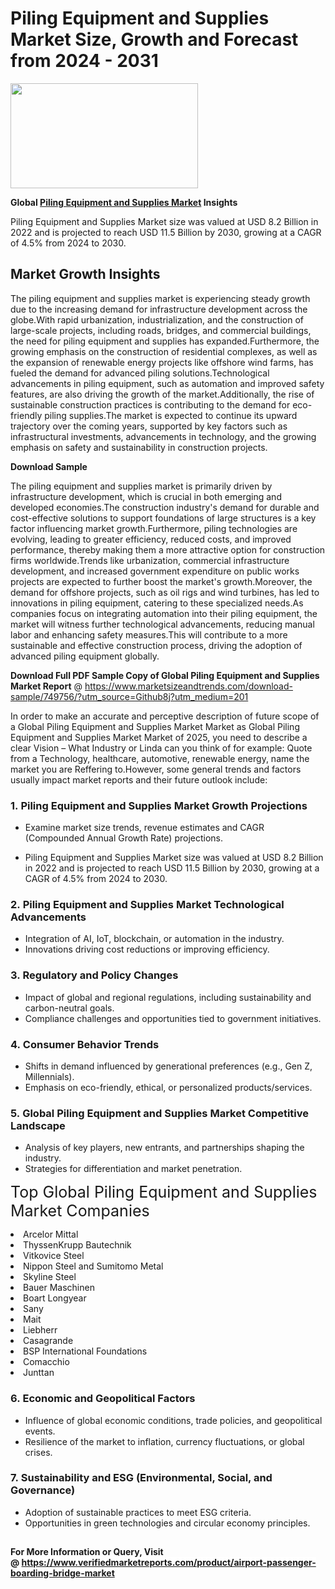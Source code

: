 <H1>Piling Equipment and Supplies Market Size, Growth and Forecast from 2024 - 2031</H1><img class="aligncenter size-medium wp-image-584254" src="https://thirdeyenews.in/wp-content/uploads/2024/09/Global-Market-Research-300x168.jpeg" alt="" width="300" height="168" /><p><strong>Global&nbsp;<a href="https://www.marketsizeandtrends.com/download-sample/749756/?utm_source=Github8j?utm_medium=201">Piling Equipment and Supplies Market</a> Insights</strong></p><p>Piling Equipment and Supplies Market size was valued at USD 8.2 Billion in 2022 and is projected to reach USD 11.5 Billion by 2030, growing at a CAGR of 4.5% from 2024 to 2030.</p><p><h2>Market Growth Insights</h2> <p>The piling equipment and supplies market is experiencing steady growth due to the increasing demand for infrastructure development across the globe.With rapid urbanization, industrialization, and the construction of large-scale projects, including roads, bridges, and commercial buildings, the need for piling equipment and supplies has expanded.Furthermore, the growing emphasis on the construction of residential complexes, as well as the expansion of renewable energy projects like offshore wind farms, has fueled the demand for advanced piling solutions.Technological advancements in piling equipment, such as automation and improved safety features, are also driving the growth of the market.Additionally, the rise of sustainable construction practices is contributing to the demand for eco-friendly piling supplies.The market is expected to continue its upward trajectory over the coming years, supported by key factors such as infrastructural investments, advancements in technology, and the growing emphasis on safety and sustainability in construction projects.</p> <p><strong>Download Sample</strong></p> <p>The piling equipment and supplies market is primarily driven by infrastructure development, which is crucial in both emerging and developed economies.The construction industry's demand for durable and cost-effective solutions to support foundations of large structures is a key factor influencing market growth.Furthermore, piling technologies are evolving, leading to greater efficiency, reduced costs, and improved performance, thereby making them a more attractive option for construction firms worldwide.Trends like urbanization, commercial infrastructure development, and increased government expenditure on public works projects are expected to further boost the market's growth.Moreover, the demand for offshore projects, such as oil rigs and wind turbines, has led to innovations in piling equipment, catering to these specialized needs.As companies focus on integrating automation into their piling equipment, the market will witness further technological advancements, reducing manual labor and enhancing safety measures.This will contribute to a more sustainable and effective construction process, driving the adoption of advanced piling equipment globally.</p> <p><span class=""><strong>Download Full PDF Sample Copy of Global Piling Equipment and Supplies Market Report</strong> @ <a href="https://www.marketsizeandtrends.com/download-sample/749756/?utm_source=Github8j?utm_medium=201" target="_blank">https://www.marketsizeandtrends.com/download-sample/749756/?utm_source=Github8j?utm_medium=201</a></span></p><p>In order to make an accurate and perceptive description of future scope of a Global&nbsp;Piling Equipment and Supplies Market Market as Global&nbsp;Piling Equipment and Supplies Market Market of 2025, you need to describe a clear Vision &ndash; What Industry or Linda can you think of for example: Quote from a Technology, healthcare, automotive, renewable energy, name the market you are Reffering to.However, some general trends and factors usually impact market reports and their future outlook include:</p><h3>1.&nbsp;<strong>Piling Equipment and Supplies Market Growth Projections</strong></h3><ul><li>Examine market size trends, revenue estimates and CAGR (Compounded Annual Growth Rate) projections.</li><li><p>Piling Equipment and Supplies Market size was valued at USD 8.2 Billion in 2022 and is projected to reach USD 11.5 Billion by 2030, growing at a CAGR of 4.5% from 2024 to 2030.</p></li></ul><h3>2.&nbsp;<strong>Piling Equipment and Supplies Market Technological Advancements</strong></h3><ul><li>Integration of AI, IoT, blockchain, or automation in the industry.</li><li>Innovations driving cost reductions or improving efficiency.</li></ul><h3>3.&nbsp;<strong>Regulatory and Policy Changes</strong></h3><ul><li>Impact of global and regional regulations, including sustainability and carbon-neutral goals.</li><li>Compliance challenges and opportunities tied to government initiatives.</li></ul><h3>4.&nbsp;<strong>Consumer Behavior Trends</strong></h3><ul><li>Shifts in demand influenced by generational preferences (e.g., Gen Z, Millennials).</li><li>Emphasis on eco-friendly, ethical, or personalized products/services.</li></ul><h3>5.&nbsp;<strong>Global Piling Equipment and Supplies Market Competitive Landscape</strong></h3><ul><li>Analysis of key players, new entrants, and partnerships shaping the industry.</li><li>Strategies for differentiation and market penetration.</li></ul><p data-pm-slice="1 1 []"><span style="color: inherit; font-family: inherit; font-size: 25px;">Top Global Piling Equipment and Supplies Market Companies</span></p><div class="" data-test-id=""><p><li>Arcelor Mittal</li><li> ThyssenKrupp Bautechnik</li><li> Vitkovice Steel</li><li> Nippon Steel and Sumitomo Metal</li><li> Skyline Steel</li><li> Bauer Maschinen</li><li> Boart Longyear</li><li> Sany</li><li> Mait</li><li> Liebherr</li><li> Casagrande</li><li> BSP International Foundations</li><li> Comacchio</li><li> Junttan</li></p></div><h3>6.&nbsp;<strong>Economic and Geopolitical Factors</strong></h3><ul><li>Influence of global economic conditions, trade policies, and geopolitical events.</li><li>Resilience of the market to inflation, currency fluctuations, or global crises.</li></ul><h3>7.&nbsp;<strong>Sustainability and ESG (Environmental, Social, and Governance)</strong></h3><ul><li>Adoption of sustainable practices to meet ESG criteria.</li><li>Opportunities in green technologies and circular economy principles.</li></ul><h2><strong style="font-size: 14px;">For More Information or Query, Visit @&nbsp;</strong><a style="background-color: #ffffff; font-size: 14px;" href="https://www.marketsizeandtrends.com/report/piling-equipment-and-supplies-market/" target="_blank">https://www.verifiedmarketreports.com/product/airport-passenger-boarding-bridge-market</a></h2>